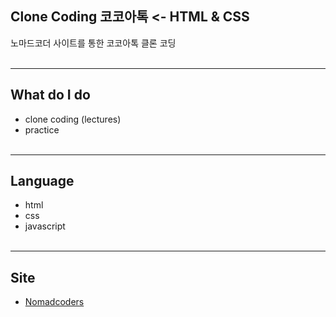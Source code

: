 ## Clone Coding 코코아톡 <- HTML & CSS
노마드코더 사이트를 통한 코코아톡 클론 코딩
<br><br>

***
## What do I do
* clone coding (lectures) 
* practice <br><br>

***
## Language
* html
* css
* javascript<br><br>

***
## Site
* [Nomadcoders](https://nomadcoders.co/kokoa-clone/lobby)
